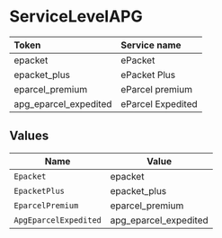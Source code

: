 # ServiceLevelAPG

|Token | Service name|
|:---|:---|
| epacket | ePacket|
| epacket_plus | ePacket Plus|
| eparcel_premium | eParcel premium|
| apg_eparcel_expedited | eParcel Expedited|



## Values

| Name                  | Value                 |
| --------------------- | --------------------- |
| `Epacket`             | epacket               |
| `EpacketPlus`         | epacket_plus          |
| `EparcelPremium`      | eparcel_premium       |
| `ApgEparcelExpedited` | apg_eparcel_expedited |